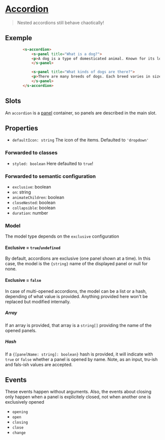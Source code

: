 # [Accordion](https://semantic-ui.com/modules/accordion.html)
> Nested accordions still behave chaotically!

## Exemple
```html
		<s-accordion>
			<s-panel title="What is a dog?">
			<p>A dog is a type of domesticated animal. Known for its loyalty and faithfulness, it can be found as a welcome guest in many households across the world.</p>
			</s-panel>

			<s-panel title="What kinds of dogs are there?">
			<p>There are many breeds of dogs. Each breed varies in size and temperament. Owners often select a breed of dog that they find to be compatible with their own lifestyle and desires from a companion.</p>
			</s-panel>
		</s-accordion>
```
## Slots
An `accordion` is a [panel](../concepts/panel.md) container, so panels are described in the main slot.
## Properties
- `defaultIcon: string` The icon of the items. Defaulted to `'dropdown'`
### Forwarded to classes
- `styled: boolean` Here defaulted to `true`!
### Forwarded to semantic configuration
- `exclusive`: boolean
- `on`: string
- `animateChildren`: boolean
- `closeNested`: boolean
- `collapsible`: boolean
- `duration`: number
### Model
The model type depends on the `exclusive` configuration
#### Exclusive = `true`/`undefined`
By default, accordions are exclusive (one panel shown at a time). In this case, the model is the `{string}` name of the displayed panel or null for none.
#### Exclusive = `false`
In case of multi-opened accordions, the model can be a list or a hash, depending of what value is provided. Anything provided here won't be replaced but modified internally.
##### Array
If an array is provided, that array is a `string[]` providing the name of the opened panels.
##### Hash
If a `{[panelName: string]: boolean}` hash is provided, it will indicate with `true` or `false` whether a panel is opened by name. Note, as an input, tru-ish and fals-ish values are accepted.
## Events
These events happen without arguments. Also, the events about closing only happen when a panel is explicitely closed, not when another one is exclusively opened
- `opening`
- `open`
- `closing`
- `close`
- `change`